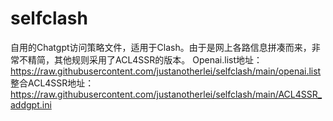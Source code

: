 # selfclash
自用的Chatgpt访问策略文件，适用于Clash。由于是网上各路信息拼凑而来，非常不精简，其他规则采用了ACL4SSR的版本。
Openai.list地址：https://raw.githubusercontent.com/justanotherlei/selfclash/main/openai.list
整合ACL4SSR地址：https://raw.githubusercontent.com/justanotherlei/selfclash/main/ACL4SSR_addgpt.ini
